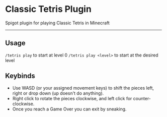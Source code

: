 # Classic Tetris Plugin
Spigot plugin for playing Classic Tetris in Minecraft

------

## Usage
```/tetris play``` to start at level 0
```/tetris play <level>``` to start at the desired level

## Keybinds
- Use WASD (or your assigned movement keys) to shift the pieces left, right or drop down (up doesn't do anything).
- Right click to rotate the pieces clockwise, and left click for counter-clockwise.
- Once you reach a Game Over you can exit by sneaking.
